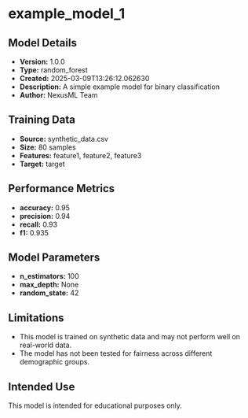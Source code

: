 # example_model_1

## Model Details

- **Version:** 1.0.0
- **Type:** random_forest
- **Created:** 2025-03-09T13:26:12.062630
- **Description:** A simple example model for binary classification
- **Author:** NexusML Team

## Training Data

- **Source:** synthetic_data.csv
- **Size:** 80 samples
- **Features:** feature1, feature2, feature3
- **Target:** target

## Performance Metrics

- **accuracy:** 0.95
- **precision:** 0.94
- **recall:** 0.93
- **f1:** 0.935

## Model Parameters

- **n_estimators:** 100
- **max_depth:** None
- **random_state:** 42

## Limitations

- This model is trained on synthetic data and may not perform well on real-world data.
- The model has not been tested for fairness across different demographic groups.

## Intended Use

This model is intended for educational purposes only.
